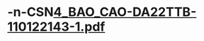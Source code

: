 # -n-CSN[4_BAO_CAO-DA22TTB-110122143-1.pdf](https://github.com/user-attachments/files/18355407/4_BAO_CAO-DA22TTB-110122143-1.pdf)
